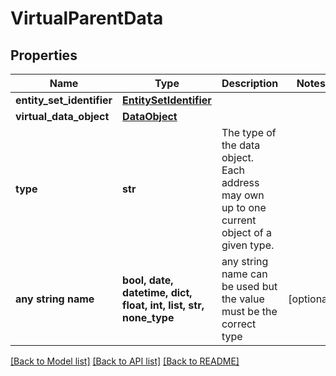 # VirtualParentData


## Properties
Name | Type | Description | Notes
------------ | ------------- | ------------- | -------------
**entity_set_identifier** | [**EntitySetIdentifier**](EntitySetIdentifier.md) |  | 
**virtual_data_object** | [**DataObject**](DataObject.md) |  | 
**type** | **str** | The type of the data object. Each address may own up to one current object of a given type. | 
**any string name** | **bool, date, datetime, dict, float, int, list, str, none_type** | any string name can be used but the value must be the correct type | [optional]

[[Back to Model list]](../README.md#documentation-for-models) [[Back to API list]](../README.md#documentation-for-api-endpoints) [[Back to README]](../README.md)


